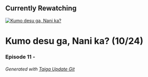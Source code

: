 ﻿
## Currently Rewatching

[![Kumo desu ga, Nani ka?](https://s4.anilist.co/file/anilistcdn/media/anime/cover/medium/bx103632-o4jpRxks22LT.jpg)](https://anilist.co/anime/103632)

# Kumo desu ga, Nani ka? (10/24)

### Episode 11 - 

###### *Generated with [Taiga Update Git](https://github.com/nike4613/taiga-update-git)*